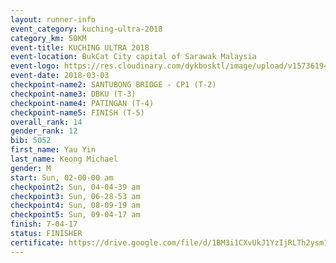 ```yaml
--- 
layout: runner-info 
event_category: kuching-ultra-2018 
category_km: 50KM 
event-title: KUCHING ULTRA 2018 
event-location: BukCat City capital of Sarawak Malaysia 
event-logo: https://res.cloudinary.com/dykbosktl/image/upload/v1573619473/Logo/kuching-ultra-2018-logo_tlpvm5.png 
event-date: 2018-03-03 
checkpoint-name2: SANTUBONG BRIDGE - CP1 (T-2) 
checkpoint-name3: DBKU (T-3) 
checkpoint-name4: PATINGAN (T-4) 
checkpoint-name5: FINISH (T-5) 
overall_rank: 14
gender_rank: 12
bib: 5052
first_name: Yau Yin
last_name: Keong Michael
gender: M
start: Sun, 02-00-00 am
checkpoint2: Sun, 04-04-39 am
checkpoint3: Sun, 06-28-53 am
checkpoint4: Sun, 08-09-19 am
checkpoint5: Sun, 09-04-17 am
finish: 7-04-17
status: FINISHER
certificate: https://drive.google.com/file/d/1BM3i1CXvUkJ1YzIjRLTh2ysm1a4GWgm/view?usp=sharing","CERTIFICATE")
--- 
```

